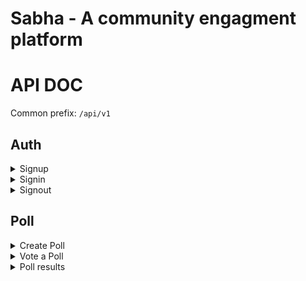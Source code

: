 # Sabha - A community engagment platform

# API DOC

Common prefix: `/api/v1`

## Auth

<details>
    <summary>Signup</summary>
	
    Method: `POST`
    Path: `/signup`
    Body:
        {
            "name" : "Nirav",
            "email": "nirav@nirav.com",
            "password": "123",
            "bio": "optional"
        }
    Response:
        {
            "name": "Nirav",
            "email": "nirav@nirav.com",
            "id": "UUID"
        }
</details>

<details>
    <summary>Signin</summary>
	
    Method: `POST`
    Path: `/signin`
    Body:
        {
            "email": "nirav@nirav.com",
            "password": "password"
        }
    Response:
        {
            "token": "JWT TOKEN",
            "user": {
                "_id": "324300ebb75c297fb3682",
                "name": "Nirav",
                "email": "nirav@nirav.com"
            }
        }
</details>

<details>
    <summary>Signout</summary>
	
    Method: `GET`
    Path: `/signout`
    Body:
    Response:
        {
            "message": "Successfuly Signout"
        }
</details>

## Poll

<details>
    <summary>Create Poll</summary>
	
    Method: `POST`
    Path: `/poll`
    Body:
        {
            "question": String,
            "options": [{"name": String, "count": Number}],
            "speaker": "ObjectId"
        }
    Response: Created Object
</details>

<details>
    <summary>Vote a Poll</summary>
	
    Method: `PUT`
    Path: `/poll/vote/:optionId`
    Body:none
    Response: 
            {
                "message": "Your Vote added!"
            }
</details>

<details>
    <summary>Poll results</summary>
	
    Method: `GET`
    Path: `/poll/:pollId/results`
    Body:none
    Response: 
            [
                {
                    "name": "Yes",
                    "percentage": 40
                },
                {
                    "name": "No",
                    "percentage": 60
                }
            ]
</details>
